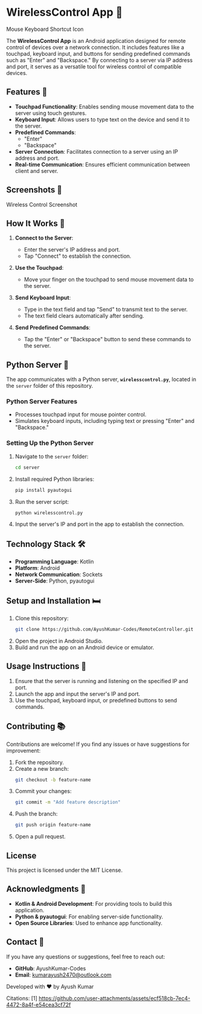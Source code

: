 # WirelessControl App 🔌  

Mouse Keyboard Shortcut Icon  

The **WirelessControl App** is an Android application designed for remote control of devices over a network connection. It includes features like a touchpad, keyboard input, and buttons for sending predefined commands such as "Enter" and "Backspace." By connecting to a server via IP address and port, it serves as a versatile tool for wireless control of compatible devices.  

## Features 🌟  

- **Touchpad Functionality**: Enables sending mouse movement data to the server using touch gestures.  
- **Keyboard Input**: Allows users to type text on the device and send it to the server.  
- **Predefined Commands**:  
  - "Enter"  
  - "Backspace"  
- **Server Connection**: Facilitates connection to a server using an IP address and port.  
- **Real-time Communication**: Ensures efficient communication between client and server.  

## Screenshots 📸  

Wireless Control Screenshot  

## How It Works 🔧  

1. **Connect to the Server**:  
   - Enter the server's IP address and port.  
   - Tap "Connect" to establish the connection.  

2. **Use the Touchpad**:  
   - Move your finger on the touchpad to send mouse movement data to the server.  

3. **Send Keyboard Input**:  
   - Type in the text field and tap "Send" to transmit text to the server.  
   - The text field clears automatically after sending.  

4. **Send Predefined Commands**:  
   - Tap the "Enter" or "Backspace" button to send these commands to the server.  

## Python Server 🐍  

The app communicates with a Python server, **`wirelesscontrol.py`**, located in the `server` folder of this repository.  

### Python Server Features  
- Processes touchpad input for mouse pointer control.  
- Simulates keyboard inputs, including typing text or pressing "Enter" and "Backspace."  

### Setting Up the Python Server  
1. Navigate to the `server` folder:  
   ```bash
   cd server
   ```
2. Install required Python libraries:  
   ```bash
   pip install pyautogui
   ```
3. Run the server script:  
   ```bash
   python wirelesscontrol.py
   ```
4. Input the server's IP and port in the app to establish the connection.

## Technology Stack 🛠

- **Programming Language**: Kotlin
- **Platform**: Android
- **Network Communication**: Sockets
- **Server-Side**: Python, pyautogui

## Setup and Installation 🛏

1. Clone this repository:  
   ```bash
   git clone https://github.com/AyushKumar-Codes/RemoteController.git
   ```
2. Open the project in Android Studio.
3. Build and run the app on an Android device or emulator.

## Usage Instructions 🔌

1. Ensure that the server is running and listening on the specified IP and port.
2. Launch the app and input the server's IP and port.
3. Use the touchpad, keyboard input, or predefined buttons to send commands.

## Contributing 📚

Contributions are welcome! If you find any issues or have suggestions for improvement:

1. Fork the repository.
2. Create a new branch:  
   ```bash
   git checkout -b feature-name
   ```
3. Commit your changes:  
   ```bash
   git commit -m "Add feature description"
   ```
4. Push the branch:  
   ```bash
   git push origin feature-name
   ```
5. Open a pull request.

## License

This project is licensed under the MIT License.

## Acknowledgments 🙏

- **Kotlin & Android Development**: For providing tools to build this application.
- **Python & pyautogui**: For enabling server-side functionality.
- **Open Source Libraries**: Used to enhance app functionality.

## Contact 📢

If you have any questions or suggestions, feel free to reach out:

- **GitHub**: AyushKumar-Codes
- **Email**: kumarayush2470@outlook.com

Developed with ❤️ by Ayush Kumar

Citations:
[1] https://github.com/user-attachments/assets/ecf518cb-7ec4-4472-8a4f-e54cea3cf72f
